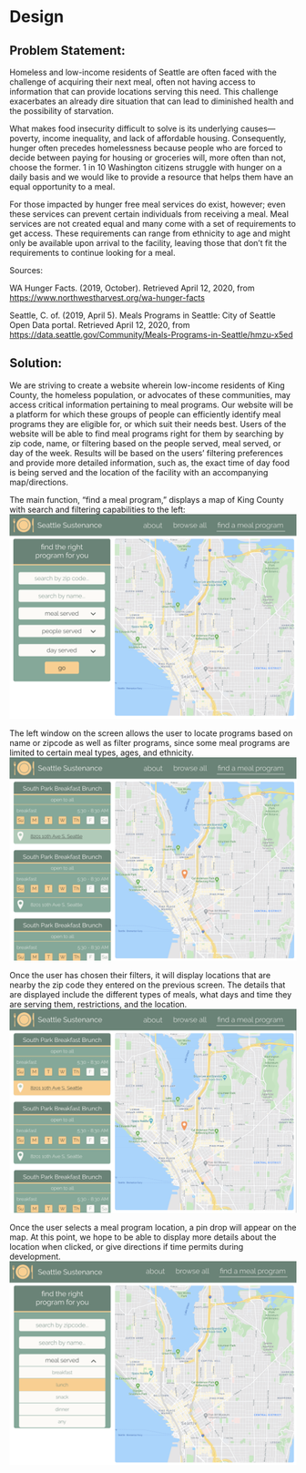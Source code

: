 # Design

## Problem Statement:

Homeless and low-income residents of Seattle are often faced with the challenge of acquiring their next meal, often not having access to information that can provide locations serving this need. This challenge exacerbates an already dire situation that can lead to diminished health and the possibility of starvation. 

What makes food insecurity difficult to solve is its underlying causes—poverty, income inequality, and lack of affordable housing. Consequently, hunger often precedes homelessness because people who are forced to decide between paying for housing or groceries will, more often than not, choose the former. 1 in 10 Washington citizens struggle with hunger on a daily basis and we would like to provide a resource that helps them have an equal opportunity to a meal.

For those impacted by hunger free meal services do exist, however; even these services can prevent certain individuals from receiving a meal. Meal services are not created equal and many come with a set of requirements to get access. These requirements can range from ethnicity to age and might only be available upon arrival to the facility, leaving those that don’t fit the requirements to continue looking for a meal. 

Sources:

WA Hunger Facts. (2019, October). Retrieved April 12, 2020, from https://www.northwestharvest.org/wa-hunger-facts

Seattle, C. of. (2019, April 5). Meals Programs in Seattle: City of      Seattle Open Data portal. Retrieved April 12, 2020, from              https://data.seattle.gov/Community/Meals-Programs-in-Seattle/hmzu-x5ed

## Solution:
 
We are striving to create a website wherein low-income residents of King County, the homeless population, or advocates of these communities, may access critical information pertaining to meal programs. Our website will be a platform for which these groups of people can efficiently identify meal programs they are eligible for, or which suit their needs best. Users of the website will be able to find meal programs right for them by searching by zip code, name, or filtering based on the people served, meal served, or day of the week. Results will be based on the users’ filtering preferences and provide more detailed information, such as, the exact time of day food is being served and the location of the facility with an accompanying map/directions.
 
The main function, “find a meal program,” displays a map of King County with search and filtering capabilities to the left:
![Screen 1](./imgs/Screen1.png)

The left window on the screen allows the user to locate programs based on name or zipcode as well as filter programs, since some meal programs are limited to certain meal types, ages, and ethnicity.
![Screen 2](./imgs/Screen2.png)

Once the user has chosen their filters, it will display locations that are nearby the zip code they entered on the previous screen. The details that are displayed include the different types of meals, what days and time they are serving them, restrictions, and the location. 
![Screen 3](./imgs/Screen3.png)

Once the user selects a meal program location, a pin drop will appear on the map. At this point, we hope to be able to display more details about the location when clicked, or give directions if time permits during development.
![Screen 3](./imgs/Screen4.png)